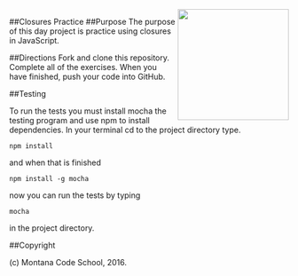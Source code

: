 <img src="http://montanacodeschool.com/wp-content/uploads/2015/06/MCS_LOGO_v1.png" width="200" align="right"/>

##Closures Practice
##Purpose
The purpose of this day project is practice using closures in JavaScript.

##Directions
Fork and clone this repository. Complete all of the exercises. When you have finished, push your code into GitHub.

##Testing

To run the tests you must install mocha the testing program and use npm to install dependencies. In your terminal cd to the project directory type.

```
npm install
```

and when that is finished

```
npm install -g mocha
```

now you can run the tests by typing

```
mocha
```

in the project directory.

##Copyright

(c) Montana Code School, 2016.
